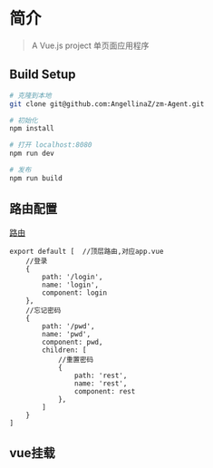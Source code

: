 # 简介

> A Vue.js project 单页面应用程序

## Build Setup

``` bash
# 克隆到本地
git clone git@github.com:AngellinaZ/zm-Agent.git

# 初始化
npm install

# 打开 localhost:8080
npm run dev

# 发布
npm run build
```

## 路由配置
[路由]()
```
export default [  //顶层路由,对应app.vue
    //登录
    {
        path: '/login',
        name: 'login',
        component: login
    },
    //忘记密码
    {
        path: '/pwd',   
        name: 'pwd',
        component: pwd,
        children: [
            //重置密码
            {
                path: 'rest',   
                name: 'rest', 
                component: rest
            },
        ]
    }
]
```
## vue挂载



